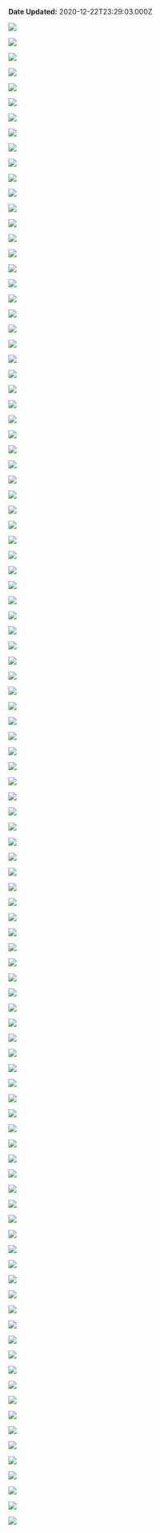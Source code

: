 **Date Updated:** 2020-12-22T23:29:03.000Z

![](https://s3.amazonaws.com/cdn.freshdesk.com/data/helpdesk/attachments/production/48077603020/original/Gs0ynkmGHOvteL_cZ0v2z9wKwJQk1EIQlQ.png?1608512696)

![](https://s3.amazonaws.com/cdn.freshdesk.com/data/helpdesk/attachments/production/48077603031/original/2r0wNSvGMN9Ra0_vrq19KkHVxBY66zVAvw.png?1608512709)

  
![](https://s3.amazonaws.com/cdn.freshdesk.com/data/helpdesk/attachments/production/48077603042/original/UtvtVHqaJ-ZDXSM82ZLKmsWSj-6pjVzIVw.png?1608512720)

  
![](https://s3.amazonaws.com/cdn.freshdesk.com/data/helpdesk/attachments/production/48077603047/original/k9LqxVXXwrgVMMIrGwwWhv7tHwNzEqXrMw.png?1608512734)

  
![](https://s3.amazonaws.com/cdn.freshdesk.com/data/helpdesk/attachments/production/48077603055/original/hAiqpFu1bVKxSTRM70kTyMTr1h6Kg0pT8g.png?1608512759)

  
![](https://s3.amazonaws.com/cdn.freshdesk.com/data/helpdesk/attachments/production/48077603063/original/fwkiHKYMVRIlFNgV03JCrp9JNl0WnD0hxQ.png?1608512777)

  
![](https://s3.amazonaws.com/cdn.freshdesk.com/data/helpdesk/attachments/production/48077603070/original/HYHX2dwFpB-KJgQ5WKfoqsZodQxJ8IlOIg.png?1608512793)

  
![](https://s3.amazonaws.com/cdn.freshdesk.com/data/helpdesk/attachments/production/48077603089/original/R3qVuBeo8FcLolQliIFxSSLlJeDO67A89Q.png?1608512807)

  
![](https://s3.amazonaws.com/cdn.freshdesk.com/data/helpdesk/attachments/production/48077603097/original/mJ35yz0RAVvRjCcfB9rI9KTdQ1gpDUKVKw.png?1608512823)

  
![](https://s3.amazonaws.com/cdn.freshdesk.com/data/helpdesk/attachments/production/48077603110/original/-62YfaMmF7yESQQR2bXd1Ev20_SsjIetDQ.png?1608512839)

  
![](https://s3.amazonaws.com/cdn.freshdesk.com/data/helpdesk/attachments/production/48077603122/original/eW3vrtxF2IPV_Z296QbqQ6HhpSPKhAId2A.png?1608512858)

  
![](https://s3.amazonaws.com/cdn.freshdesk.com/data/helpdesk/attachments/production/48077603127/original/sLqWkEQyWMDJzAdwVdIeOv06tWeMQ2yquw.png?1608512873)

  
![](https://s3.amazonaws.com/cdn.freshdesk.com/data/helpdesk/attachments/production/48077603136/original/8WseQC3dYInP_VfadMJ1TYPRrp-YMQL8IA.png?1608512888)

  
![](https://s3.amazonaws.com/cdn.freshdesk.com/data/helpdesk/attachments/production/48077603150/original/N_86kr5EMG-RD41lEaBn1ID1rQQg-IdcGg.png?1608512906)

  
![](https://s3.amazonaws.com/cdn.freshdesk.com/data/helpdesk/attachments/production/48077603153/original/4KGmlonpU1vheSYIIs5cTaBdvIvOBESJGQ.png?1608512920)

  
![](https://s3.amazonaws.com/cdn.freshdesk.com/data/helpdesk/attachments/production/48077603179/original/Q9EhdK1qa27EyfvLxk-WeEsx65IeBsfaow.png?1608512937)

  
![](https://s3.amazonaws.com/cdn.freshdesk.com/data/helpdesk/attachments/production/48077603186/original/T3XhXjWtJV5_NC8IKk6dWh_7nYSkb-Dkug.png?1608512955)

  
![](https://s3.amazonaws.com/cdn.freshdesk.com/data/helpdesk/attachments/production/48077603195/original/0NiZN_YKHxwFeMXNhGtuN4Y4Wk9NxpcE0Q.png?1608512975)

  
![](https://s3.amazonaws.com/cdn.freshdesk.com/data/helpdesk/attachments/production/48077603213/original/p-lGE_WK5NnG1FY0xrQOv2XjYFtryeBLkw.png?1608512990)

  
![](https://s3.amazonaws.com/cdn.freshdesk.com/data/helpdesk/attachments/production/48077603220/original/eS_kNUf4n21JlJqEsWLCLXSCdXbdAdVcoQ.png?1608513010)

  
![](https://s3.amazonaws.com/cdn.freshdesk.com/data/helpdesk/attachments/production/48077603227/original/CAyt0J1Z9liN2LF7RuRUSuuCCIE37xMc3w.png?1608513031)

![](https://s3.amazonaws.com/cdn.freshdesk.com/data/helpdesk/attachments/production/48078019961/original/lWX1JyRj4-hL_5y5k6gjtUSHQt__7yV-sg.png?1608657967)

![](https://s3.amazonaws.com/cdn.freshdesk.com/data/helpdesk/attachments/production/48078020008/original/aYQqf5djiGfkq1x0RlGouTBpAkFP8puXBQ.png?1608657978)

![](https://s3.amazonaws.com/cdn.freshdesk.com/data/helpdesk/attachments/production/48078020133/original/qGnnSSGkh-DA30gEXFEmQMFNGx-K2MopPA.png?1608658010)

![](https://s3.amazonaws.com/cdn.freshdesk.com/data/helpdesk/attachments/production/48078020163/original/I7BAAsCeZ7QDWW_IYRnwSBJekb6xF8DB6Q.png?1608658024)

![](https://s3.amazonaws.com/cdn.freshdesk.com/data/helpdesk/attachments/production/48078020222/original/vTxNtk11_4pKlptBlgNHrNInUpzAMZ_Asw.png?1608658039)

![](https://s3.amazonaws.com/cdn.freshdesk.com/data/helpdesk/attachments/production/48078020266/original/7BxC9oeH7jJfDkA7haJ5s1o7kn1ysh8uGw.png?1608658056)

![](https://s3.amazonaws.com/cdn.freshdesk.com/data/helpdesk/attachments/production/48078020294/original/6tF_SnCv1JGMKgj3riDMpJZloMTuPxN1pg.png?1608658067)

![](https://s3.amazonaws.com/cdn.freshdesk.com/data/helpdesk/attachments/production/48078020335/original/bNJpWPedITQgTWO0mEKHky7ED8Ty_9ptfA.png?1608658083)

![](https://s3.amazonaws.com/cdn.freshdesk.com/data/helpdesk/attachments/production/48078020366/original/IfuEbeTkOe_PwJ0SlGImsPyi0xVRWh-Lxw.png?1608658096)

![](https://s3.amazonaws.com/cdn.freshdesk.com/data/helpdesk/attachments/production/48078020429/original/OkTSPsE9dXTXWsT0zM0VlzUvDVOMwesh0Q.png?1608658113)

![](https://s3.amazonaws.com/cdn.freshdesk.com/data/helpdesk/attachments/production/48078020480/original/wkSNWysqOuz3pmr0JDW6fWgREhVrYCt3IA.png?1608658128)

![](https://s3.amazonaws.com/cdn.freshdesk.com/data/helpdesk/attachments/production/48078020496/original/IX__Q3_BvhSyJPquO2_bSNn4Y9QMoWTO3A.png?1608658141)

![](https://s3.amazonaws.com/cdn.freshdesk.com/data/helpdesk/attachments/production/48078020541/original/h_6rP2KimG9L_QmF1vEIFD3HBDBrl_rzeg.png?1608658155)

![](https://s3.amazonaws.com/cdn.freshdesk.com/data/helpdesk/attachments/production/48078020568/original/F_7B4OS9_5MY5XexzOf_CVVo7E6YUc3wyQ.png?1608658171)

![](https://s3.amazonaws.com/cdn.freshdesk.com/data/helpdesk/attachments/production/48078020599/original/o4k8tEJqfEOnG3mzRi3ow9eyUY7k4yxEeQ.png?1608658184)

![](https://s3.amazonaws.com/cdn.freshdesk.com/data/helpdesk/attachments/production/48078020701/original/qmqe_fgSUCD_C2ouqvuE_oGs5Ixgtu8u5A.png?1608658215)

![](https://s3.amazonaws.com/cdn.freshdesk.com/data/helpdesk/attachments/production/48078020721/original/natzkyyrovYzejl4jPIhu0GcdPKd0rtigA.png?1608658226)

![](https://s3.amazonaws.com/cdn.freshdesk.com/data/helpdesk/attachments/production/48078020758/original/tbkG9g4ghWwag4xsop5MujzCCL5Q_emunw.png?1608658238)

![](https://s3.amazonaws.com/cdn.freshdesk.com/data/helpdesk/attachments/production/48078020814/original/SqymfycHerHoWB1-wy4c0kRYidugSkY2Zw.png?1608658252)

![](https://s3.amazonaws.com/cdn.freshdesk.com/data/helpdesk/attachments/production/48078020871/original/pefoWP7MaD0uNOD3_oN79adWWOKOvILd9A.png?1608658266)

![](https://s3.amazonaws.com/cdn.freshdesk.com/data/helpdesk/attachments/production/48078020894/original/PjK359DjXauvxg5fzrtU5Yl8ellZWZXqoA.png?1608658280)

![](https://s3.amazonaws.com/cdn.freshdesk.com/data/helpdesk/attachments/production/48078020980/original/jv33M1BS8rGV_sBwgTkvnDxu6bSLk0TIQA.png?1608658295)

![](https://s3.amazonaws.com/cdn.freshdesk.com/data/helpdesk/attachments/production/48078021003/original/5NrL5g2EA8l881Y2subwhFo9cnkEm13Gug.png?1608658310)

![](https://s3.amazonaws.com/cdn.freshdesk.com/data/helpdesk/attachments/production/48078021034/original/AUnwgv2Kst-ByPKHIhjDNZfkUheyRnZX8w.png?1608658326)

![](https://s3.amazonaws.com/cdn.freshdesk.com/data/helpdesk/attachments/production/48078021085/original/6ID9MKybbbuOemWMpc13N6A-nQd54mEXuw.png?1608658344)

![](https://s3.amazonaws.com/cdn.freshdesk.com/data/helpdesk/attachments/production/48078021173/original/HCY2hgjgaz57qq4diHxwvGWqHLTC3SNh1g.png?1608658359)

![](https://s3.amazonaws.com/cdn.freshdesk.com/data/helpdesk/attachments/production/48078023625/original/659LB-5aTZpX_w4BA1oA3jaL6sNmboEr3Q.png?1608659150)

![](https://s3.amazonaws.com/cdn.freshdesk.com/data/helpdesk/attachments/production/48078023653/original/awB4QRx46zLhHqC_GEbaZMI15FymBqq3Pg.png?1608659162)

![](https://s3.amazonaws.com/cdn.freshdesk.com/data/helpdesk/attachments/production/48078023682/original/rf7VuUVD83VockeErT1DOBZSkvKn3Td3Yg.png?1608659175)

![](https://s3.amazonaws.com/cdn.freshdesk.com/data/helpdesk/attachments/production/48078023697/original/kWVuogwa3v8xtOa4-k4qC6tQ7l3_AhJh_g.png?1608659189)

![](https://s3.amazonaws.com/cdn.freshdesk.com/data/helpdesk/attachments/production/48078023718/original/h8Wzn28fFqjARUoR4SDPnbWjGv2ZBRbm9w.png?1608659201)

![](https://s3.amazonaws.com/cdn.freshdesk.com/data/helpdesk/attachments/production/48078023793/original/o-h7I7dWEL0PIxi6qVDld-7ia0TTl1urGg.png?1608659214)

![](https://s3.amazonaws.com/cdn.freshdesk.com/data/helpdesk/attachments/production/48078023853/original/bq_5PfzqlDob3JNuJOQTV943V4GEsNR-gA.png?1608659235)

![](https://s3.amazonaws.com/cdn.freshdesk.com/data/helpdesk/attachments/production/48078023896/original/Z-IUKpYq1TYz7l68c-BWvjaD_A0G9AmnSQ.png?1608659250)

![](https://s3.amazonaws.com/cdn.freshdesk.com/data/helpdesk/attachments/production/48078023965/original/MRXbAGPGHz-PPbUMZP5FtMejcwUqS-OSLg.png?1608659263)

![](https://s3.amazonaws.com/cdn.freshdesk.com/data/helpdesk/attachments/production/48078024001/original/WcZcVnK9TkDo0CGhx7MGHLt2qeMMTD4bcQ.png?1608659273)

![](https://s3.amazonaws.com/cdn.freshdesk.com/data/helpdesk/attachments/production/48078024044/original/e3zW8DHurhR9M9GMXTkzTLikuSA_cFpX4A.png?1608659283)

![](https://s3.amazonaws.com/cdn.freshdesk.com/data/helpdesk/attachments/production/48078024094/original/Zt2MhnryJWpPQET4prXlONiYSt7nXeI6dg.png?1608659296)

![](https://s3.amazonaws.com/cdn.freshdesk.com/data/helpdesk/attachments/production/48078024165/original/y17QVeNi4_B06Jr6ZghiIYK7GJbNY1AYTg.png?1608659311)

![](https://s3.amazonaws.com/cdn.freshdesk.com/data/helpdesk/attachments/production/48078024210/original/J4Iu6fA47dWCiQRkK_eqHfGIXlPeMKANuA.png?1608659322)

![](https://s3.amazonaws.com/cdn.freshdesk.com/data/helpdesk/attachments/production/48078024244/original/NhFinks_ccLGonYW0FVqQaN3jigMIuQPLQ.png?1608659339)

![](https://s3.amazonaws.com/cdn.freshdesk.com/data/helpdesk/attachments/production/48078024302/original/ph8jozS3hQRnqlsDqB3neJFUzvJKbcQN-g.png?1608659361)

![](https://s3.amazonaws.com/cdn.freshdesk.com/data/helpdesk/attachments/production/48078024383/original/cuvxpfgwELfANSDC6EWauIaoXfXdWHIDrQ.png?1608659373)

![](https://s3.amazonaws.com/cdn.freshdesk.com/data/helpdesk/attachments/production/48078024540/original/L46HqP0cXtoBoRcEzHZ7D11PldM6kfzqlw.png?1608659409)

![](https://s3.amazonaws.com/cdn.freshdesk.com/data/helpdesk/attachments/production/48078024606/original/HWy3Sp3MGakorN4fH6BwSoVfjeAmd9TGcQ.png?1608659424)

![](https://s3.amazonaws.com/cdn.freshdesk.com/data/helpdesk/attachments/production/48078024638/original/qIMCGeHh1TxZd4T9qjSF1vrXDH-nH03uqg.png?1608659436)

![](https://s3.amazonaws.com/cdn.freshdesk.com/data/helpdesk/attachments/production/48078024679/original/5etnKyp3ia3YcDSFNlrEycQyr0e2H8dijg.png?1608659450)

![](https://s3.amazonaws.com/cdn.freshdesk.com/data/helpdesk/attachments/production/48078024710/original/H3LnQ-bmV4rKyykoplX-vd8WX33qQQbAAA.png?1608659465)

![](https://s3.amazonaws.com/cdn.freshdesk.com/data/helpdesk/attachments/production/48078024764/original/Hei0q6eWJv-5XKzbgVA2aROMlHhwp8rblg.png?1608659483)

![](https://s3.amazonaws.com/cdn.freshdesk.com/data/helpdesk/attachments/production/48078024816/original/_i6b_DUGwaCZ9pgDAu-BkI2bmFWpZuZLyQ.png?1608659499)

![](https://s3.amazonaws.com/cdn.freshdesk.com/data/helpdesk/attachments/production/48078024841/original/FrzRWayIRcNJaVHA7Oc7_dAhj24zKiVpbw.png?1608659510)

![](https://s3.amazonaws.com/cdn.freshdesk.com/data/helpdesk/attachments/production/48078024879/original/UVaFAc9c96TktXBDOlqAcOtPXNCIZ1EWOQ.png?1608659521)

![](https://s3.amazonaws.com/cdn.freshdesk.com/data/helpdesk/attachments/production/48078024940/original/KMx7cxDzAGgdSJ5p0nqZ9ED2PnyCsaGFCQ.png?1608659536)

![](https://s3.amazonaws.com/cdn.freshdesk.com/data/helpdesk/attachments/production/48078024996/original/krp5jBBb0W1xY5_lkIbo_mmZwnZKbYvQIA.png?1608659549)

![](https://s3.amazonaws.com/cdn.freshdesk.com/data/helpdesk/attachments/production/48078025051/original/qnQJwZAHrADfeNXLKeNlX152LhY4Ax1Kdw.png?1608659564)

![](https://s3.amazonaws.com/cdn.freshdesk.com/data/helpdesk/attachments/production/48078025084/original/DDt5TWdPUvT5Y32T-nUfWPZ7novJLVXTGA.png?1608659575)

![](https://s3.amazonaws.com/cdn.freshdesk.com/data/helpdesk/attachments/production/48078025137/original/eTWuRlU2F8lctxm2wtogYfANN6WF9rilXA.png?1608659585)

![](https://s3.amazonaws.com/cdn.freshdesk.com/data/helpdesk/attachments/production/48078025173/original/Y1U1S-fj8gGWzBV6Y5ZketgA7eNqAZYBMg.png?1608659596)

![](https://s3.amazonaws.com/cdn.freshdesk.com/data/helpdesk/attachments/production/48078025232/original/haXSswkQEAVEH6YFXka_MePZOK5q6Nt6fQ.png?1608659608)

![](https://s3.amazonaws.com/cdn.freshdesk.com/data/helpdesk/attachments/production/48078025259/original/wBwEms1REnjDx8BX60nTugRO8bQCjrVRgA.png?1608659622)

![](https://s3.amazonaws.com/cdn.freshdesk.com/data/helpdesk/attachments/production/48078025299/original/yt5cosWPSFr2dHux0hXedOw_Ggw_cDIbig.png?1608659639)

![](https://s3.amazonaws.com/cdn.freshdesk.com/data/helpdesk/attachments/production/48078025354/original/Xyqz3WqdOdfyjEy6_CZIdxTGxKOL7uwKCw.png?1608659650)

![](https://s3.amazonaws.com/cdn.freshdesk.com/data/helpdesk/attachments/production/48078025391/original/06dlrJVfgZKQF-LTYlO8dsYTXvdHwDPHmA.png?1608659666)

![](https://s3.amazonaws.com/cdn.freshdesk.com/data/helpdesk/attachments/production/48078025426/original/hrMtDM9lquwm7gKcynWBCuPr2vhyepvgsQ.png?1608659677)

![](https://s3.amazonaws.com/cdn.freshdesk.com/data/helpdesk/attachments/production/48078025467/original/4I4OuhX8RU4f_7X0a8GvjEMyDvd1RduhSQ.png?1608659690)

![](https://s3.amazonaws.com/cdn.freshdesk.com/data/helpdesk/attachments/production/48078025511/original/tZLOBqGMu99EjAVqbOTzgCToaeYol9Afgg.png?1608659706)

![](https://s3.amazonaws.com/cdn.freshdesk.com/data/helpdesk/attachments/production/48078025567/original/jL6r_yqmC0Y9QGb5P6Vbu3Mz1eVboxjVLA.png?1608659722)

![](https://s3.amazonaws.com/cdn.freshdesk.com/data/helpdesk/attachments/production/48078025608/original/sP5xaptmVRyWOBFllxWczyV6P4Sp9cgbUg.png?1608659733)

![](https://s3.amazonaws.com/cdn.freshdesk.com/data/helpdesk/attachments/production/48078025643/original/tn8NZosPXQ_B3tpcvsH3pLetdq8t1yC_wQ.png?1608659748)

![](https://s3.amazonaws.com/cdn.freshdesk.com/data/helpdesk/attachments/production/48078025667/original/N1EOh5a3K1o7AQhMv5FVmVBP9ZAQQBnuGQ.png?1608659762)

![](https://s3.amazonaws.com/cdn.freshdesk.com/data/helpdesk/attachments/production/48078025723/original/yV9FjMPjDyP1t9EqkbUpFSL8nFSjshsDMw.png?1608659778)

![](https://s3.amazonaws.com/cdn.freshdesk.com/data/helpdesk/attachments/production/48078025766/original/i41fVc2MvyWHz99PZXS9UkyOXz2Dyl_zSg.png?1608659795)

![](https://s3.amazonaws.com/cdn.freshdesk.com/data/helpdesk/attachments/production/48078025802/original/ETrBYwdRld0sLXQjevVWIQUNmuaSVjV1HA.png?1608659809)

![](https://s3.amazonaws.com/cdn.freshdesk.com/data/helpdesk/attachments/production/48078025851/original/CXBpPSMR2mOAvIR5cYtrOX7wB33xLF7iYw.png?1608659825)

![](https://s3.amazonaws.com/cdn.freshdesk.com/data/helpdesk/attachments/production/48078025945/original/HZhrzdr2_xAtOez7ramJCSs3wlkyOXFiPQ.png?1608659838)

![](https://s3.amazonaws.com/cdn.freshdesk.com/data/helpdesk/attachments/production/48078025973/original/a-9WRY6UHjpa34ADDiH0LCAcsTc1t-LBJg.png?1608659855)

![](https://s3.amazonaws.com/cdn.freshdesk.com/data/helpdesk/attachments/production/48078026011/original/NkL8nAKEVz2tmkSkGwMWctjvA4sVOJ7oCA.png?1608659874)

![](https://s3.amazonaws.com/cdn.freshdesk.com/data/helpdesk/attachments/production/48078026064/original/HOLXAzYyR8srPlp7qDBXIS9n5bu9LWtJ9A.png?1608659897)

![](https://s3.amazonaws.com/cdn.freshdesk.com/data/helpdesk/attachments/production/48078026096/original/7mOWFtUN7BCDhei3x2Wja_fjM67uAOMW7w.png?1608659909)
  
  
